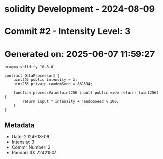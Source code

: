 ﻿# solidity Development - 2024-08-09
# Commit #2 - Intensity Level: 3
# Generated on: 2025-06-07 11:59:27
```solidity
pragma solidity ^0.8.0;

contract DataProcessor2 {
    uint256 public intensity = 3;
    uint256 private randomSeed = 869334;

    function processValue(uint256 input) public view returns (uint256) {
        return input * intensity + randomSeed % 100;
    }
}
```
## Metadata
- Date: 2024-08-09
- Intensity: 3
- Commit Number: 2
- Random ID: 22421507
